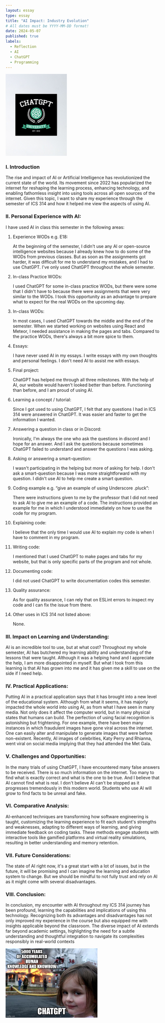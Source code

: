 ```yaml
---
layout: essay
type: essay
title: "AI Impact: Industry Evolution"
# All dates must be YYYY-MM-DD format!
date: 2024-05-07
published: true
labels:
  - Reflection
  - AI
  - ChatGPT
  - Programming
---
```


<div class="text-center p-4">
  <img width="200px" src="../img/chatgpt-image.jpeg" >
</div>

### I. Introduction

The rise and impact of AI or Artificial Intelligence has revolutionized the current state of the world. Its movement since 2022 has popularized the internet for reshaping the learning process, enhancing technology, and enabling fathomless insight into using tools across all open sources of the internet. Given this topic, I want to share my experience through the semester of ICS 314 and how it helped me view the aspects of using AI.

### II. Personal Experience with AI:

I have used AI in class this semester in the following areas:

  1. Experience WODs e.g. E18:

     At the beginning of the semester, I didn't use any AI or open-source intelligence websites because I already knew how to do some of the WODs from previous classes. But as soon as the assignments got harder, it was difficult for me to understand my mistakes, and I had to use ChatGPT. I've only used ChatGPT throughout the whole semester.
    
  2. In-class Practice WODs:
    
     I used ChatGPT for some in-class practice WODs, but there were some that I didn't have to because there were assignments that were very similar to the WODs. I took this opportunity as an advantage to prepare what to expect for the real WODs on the upcoming day.

  3. In-class WODs:

     In most cases, I used ChatGPT towards the middle and the end of the semester. When we started working on websites using React and Meteor, I needed assistance in making the pages and tabs. Compared to the practice WODs, there's always a bit more spice to them. 

  4. Essays:

     I have never used AI in my essays. I write essays with my own thoughts and personal feelings. I don't need AI to assist me with essays.

  5. Final project:
     
      ChatGPT has helped me through all three milestones. With the help of AI, our website would haven't looked better than before. Functioning than before, and I am proud of using AI.

  6. Learning a concept / tutorial:

      Since I got used to using ChatGPT, I felt that any questions I had in ICS 314 were answered in ChatGPT. It was easier and faster to get the information I wanted.

  7. Answering a question in class or in Discord:

      Ironically, I'm always the one who ask the questions in discord and I hope for an answer. And I ask the questions because sometimes ChatGPT failed to understand and answer the questions I was asking.

  8. Asking or answering a smart-question:

      I wasn't participating in the helping but more of asking for help. I don't ask a smart-question because I was more straightforward with my question. I didn't use AI to help me create a smart question.

  9. Coding example e.g. “give an example of using Underscore .pluck”:

      There were instructions given to me by the professor that I did not need to ask AI to give me an example of a code. The instructions provided an example for me in which I understood immediately on how to use the code for my program.

  10. Explaining code:

      I believe that the only time I would use AI to explain my code is when I have to comment in my program.
      
  11. Writing code:

      I mentioned that I used ChatGPT to make pages and tabs for my website, but that is only specific parts of the program and not whole.

  12. Documenting code:

      I did not used ChatGPT to write documentation codes this semester.

  13. Quality assurance:

      As for quality assurance, I can rely that on ESLint errors to inspect my code and I can fix the issue from there. 
      
  14. Other uses in ICS 314 not listed above:

      None.


### III. Impact on Learning and Understanding:

AI is an incredible tool to use, but at what cost? Throughout my whole semester, AI has butchered my learning ability and understanding of the lessons that were taught. Although it was a helping hand and I appreciate the help, I am more disappointed in myself. But what I took from this learning is that AI has grown into me and it has given me a skill to use on the side if I need help.

### IV. Practical Applications:

Putting AI in a practical application says that it has brought into a new level of the educational system. Although from what it seems, it has majorly impacted the whole world into using AI, as from what I have seen in many media. Not only does it affect the computer world, but in many physical states that humans can build. The perfection of using facial recognition is astonishing but frightening. For one example, there have been many instances in which fraudulent images have gone viral across the internet. One can easily alter and manipulate to generate images that were before non-existent. Recently, AI images of celebrities, Katy Perry and Rhianna, went viral on social media implying that they had attended the Met Gala.

### V. Challenges and Opportunities:

In the many trials of using ChatGPT, I have encountered many false answers to be received. There is so much information on the internet. Too many to find what is exactly correct and what is the one to be true. And I believe that AI cannot find what is real. I don't believe AI can't be stopped as it progresses tremendously in this modern world. Students who use AI will grow to find facts to be unreal and fake.

### VI. Comparative Analysis:

AI-enhanced techniques are transforming how software engineering is taught, customizing the learning experience to fit each student's strengths and weaknesses, adapting to different ways of learning, and giving immediate feedback on coding tasks. These methods engage students with interactive tools like gamified platforms and virtual reality simulations, resulting in better understanding and memory retention.

### VII. Future Considerations:

The state of AI right now, it's a great start with a lot of issues, but in the future, it will be promising and I can imagine the learning and education system to change. But we should be mindful to not fully trust and rely on AI as it might come with several disadvantages.

### VIII. Conclusion:

In conclusion, my encounter with AI throughout my ICS 314 journey has been profound, learning the capabilities and implications of using this technology. Recognizing both its advantages and disadvantages has not only improved my experience in the course but also equipped me with insights applicable beyond the classroom. The diverse impact of AI extends far beyond academic settings, highlighting the need for a subtle understanding and thoughtful integration to navigate its complexities responsibly in real-world contexts

<div class="text-center p-4">
  <img width="300px" src="../img/chatgpt-image(1).jpg" >
</div>
